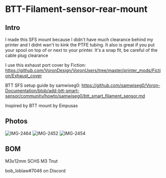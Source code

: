 # BTT-Filament-sensor-rear-mount

## Intro

I made this SFS mount because I didn't have much clearance behind my printer and I didnt wan't to kink the PTFE tubing. It also is great if you put your spool on top of or next to your printer. It's a snap fit, be careful of the cable plug clearance

I use this exhaust port cover by Fiction: https://github.com/VoronDesign/VoronUsers/tree/master/printer_mods/Fiction/Exhaust_cover

BTT SFS setup guide by samwiseg0: https://github.com/samwiseg0/Voron-Documentation/blob/add-btt-smart-sensor/community/howto/samwiseg0/btt_smart_filament_sensor.md

Inspired by BTT mount by Empusas


## Photos 
![IMG-2464](https://user-images.githubusercontent.com/119546207/204934621-c2a334b9-6eb2-495a-bb77-ee014fdc3a10.jpg)
![IMG-2452](https://user-images.githubusercontent.com/119546207/204933796-d65dbf0f-c773-4335-95da-e6c297c13865.jpg)
![IMG-2454](https://user-images.githubusercontent.com/119546207/204933808-1b61bd3a-38cb-4f59-b6f5-5d92c965e79a.jpg)


## BOM
M3x12mm SCHS
M3 Tnut

bob_loblaw#7046 on Discord
